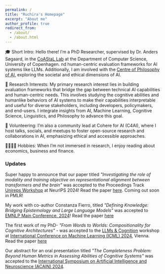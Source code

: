 ```yaml
---
permalink: /
title: "Ruchira's Homepage"
excerpt: "About me"
author_profile: true
redirect_from: 
  - /about/
  - /about.html
---
```



🎓 Short Intro: Hello there! I’m a PhD Researcher, supervised by Dr. Anders Søgaard, in the [CoAStaL Lab](https://coastalcph.github.io) at the Department of Computer Science, University of Copenhagen.  nd human-centric evaluation frameworks for AI systems like LLMs. Additionally, I am involved with the [Centre of Philosophy of AI](https://sites.google.com/view/cpaicph/home), exploring the societal and ethical dimensions of AI.

🧠 Research Interests: My primary research interest lies in building evaluation frameworks that bridge the gap between technical AI capabilities and human-centric needs. This involves studying the cognitive abilities and humanlike behaviors of AI systems to make their capabilities interpretable and useful for diverse stakeholders, including developers, policymakers, and end-users. I integrate insights from AI, Machine Learning, Cognitive Science, Linguistics, and Philosophy to advance this goal.

👥 Volunteering: I’m also a community lead at Cohere for AI (C4AI), where I host talks, socials, and meetups to foster open-source research and collaborations in AI, emphasizing ethical and accessible approaches.

🚶🏽‍♀️‍➡️ Hobbies: When I’m not immersed in research, I enjoy reading about economics, business and finance. 


### Updates

Super happy to announce that our paper titled *"Investigating the role of modality and training objective on representational alignment between transformers and the brain"* was accepted to the Proceedings Track [Unireps Workshop](https://unireps.org/2024/) at NeurIPS 2024! Read the paper [here](https://openreview.net/forum?id=t4CnKu6yXn#discussion). Coming out soon in PMLR!

My work with co-author Constanza Fierro, titled *"Defining Knowledge: Bridging Epistemology and Large Language Models"* was accepted to [EMNLP Main Conference, 2024](https://2024.emnlp.org)! Read the paper [here](https://aclanthology.org/2024.emnlp-main.900/)

The first work of my PhD- *"From Words to Worlds: Compositionality for Cognitive Architectures"* - was accepted to the [LLMs & Cognition](https://llm-cognition.github.io/) workshop at [International Conference on Machine Learning (ICML) 2024](https://icml.cc/), Vienna. Read the paper [here](https://openreview.net/forum?id=2eA9b52PAW)

Our abstract for an oral presentation titled *"The Completeness Problem: Beyond Human Metrics in Assessing Abilities of Cognitive Systems"* was accepted to the [International Symposium on Artificial Intelligence and Neuroscience (ACAIN) 2024](https://acain2024.icas.events/symposium/). 




